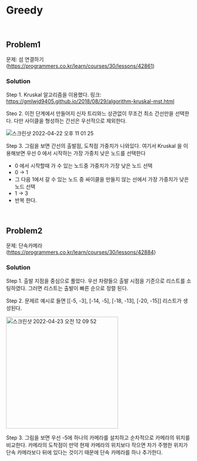 # Greedy <br/><br/>

## Problem1

문제: 섬 연결하기 (https://programmers.co.kr/learn/courses/30/lessons/42861)

### Solution

Step 1. Kruskal 알고리즘을 이용했다. 
링크: https://gmlwjd9405.github.io/2018/08/29/algorithm-kruskal-mst.html

Steo 2. 이전 단계에서 만들어지 신자 트리와느 상관없이 무조건 최소 간선만을 선택한다. 다만 사이클을 형성하는 간선은 우선적으로 제외한다.

![스크린샷 2022-04-22 오후 11 01 25](https://user-images.githubusercontent.com/60414900/164729846-8fadf779-2fb3-4193-b9f2-7b5e7ae85f74.png)

Step 3. 그림을 보면 간선의 출발점, 도착점 가중치가 나와있다. 여기서 Kruskal 을 이용해보면 우선 0 에서 시작하는 가장 가중치 낮은 노드를 선택한다
- 0 에서 시작할때 가 수 있는 노드중 가중치가 가장 낮은 노드 선택
- 0 -> 1
- 그 다음 1에서 갈 수 있는 노드 중 싸이클을 만들지 않는 선에서 가장 가중치가 낮은 노드 선택
- 1 -> 3
- 반복 한다.

<br/>

## Problem2

문제: 단속카메라 (https://programmers.co.kr/learn/courses/30/lessons/42884)

### Solution

Step 1. 출발 지점을 중심으로 풀었다. 우선 차량들으 출발 시점을 기준으로 리스트를 소팅하였다. 그러면 리스트는 출발이 빠른 순으로 정렬 된다.

Step 2. 문제르 예시로 들면 [[-5, -3], [-14, -5], [-18, -13], [-20, -15]] 리스트가 생성된다.

<img width="304" alt="스크린샷 2022-04-23 오전 12 09 52" src="https://user-images.githubusercontent.com/60414900/164742714-771616ad-d4ef-436e-9e9c-fe3e09cc4ea7.png">

Step 3. 그림을 보면 우선 -5에 하나의 카메라를 설치하고 순차적으로 카메라의 위치를 비교한다. 카메라의 도착점이 만약 현재 카메라의 위치보다 작으면 차가 주행한 위치가 단속 카메라보다 뒤에 있다는 것이기 때문에 단속 카메라를 하나 추가한다.

<br/>



